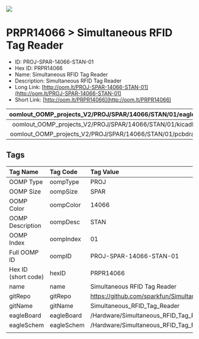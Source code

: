 


  
![][im]
# PRPR14066 > Simultaneous RFID Tag Reader

- ID: PROJ-SPAR-14066-STAN-01
- Hex ID: PRPR14066
- Name: Simultaneous RFID Tag Reader
- Description: Simultaneous RFID Tag Reader
- Long Link: [http://oom.lt/PROJ-SPAR-14066-STAN-01](http://oom.lt/PROJ-SPAR-14066-STAN-01)
- Short Link: [http://oom.lt/PRPR14066](http://oom.lt/PRPR14066)
  

|oomlout_OOMP_projects_V2/PROJ/SPAR/14066/STAN/01/eagleImage.png|oomlout_OOMP_projects_V2/PROJ/SPAR/14066/STAN/01/eagleSchemImage.png|oomlout_OOMP_projects_V2/PROJ/SPAR/14066/STAN/01/kicadPcb3dFront.png|oomlout_OOMP_projects_V2/PROJ/SPAR/14066/STAN/01/kicadPcb3dBack.png|
| :---: | :---: | :---: | :---: |
|oomlout_OOMP_projects_V2/PROJ/SPAR/14066/STAN/01/kicadPcb3d.png|oomlout_OOMP_projects_V2/PROJ/SPAR/14066/STAN/01/bomBack.png|oomlout_OOMP_projects_V2/PROJ/SPAR/14066/STAN/01/bomFront.png|oomlout_OOMP_projects_V2/PROJ/SPAR/14066/STAN/01/pcbdraw.svg|
|oomlout_OOMP_projects_V2/PROJ/SPAR/14066/STAN/01/pcbdrawBack.svg||||

## Tags
  

|Tag Name|Tag Code|Tag Value|
| :--- | :--- | :--- |
|OOMP Type|oompType|PROJ|
|OOMP Size|oompSize|SPAR|
|OOMP Color|oompColor|14066|
|OOMP Description|oompDesc|STAN|
|OOMP Index|oompIndex|01|
|Full OOMP ID|oompID|PROJ-SPAR-14066-STAN-01|
|Hex ID (short code)|hexID|PRPR14066|
|name|name|Simultaneous RFID Tag Reader|
|gitRepo|gitRepo|https://github.com/sparkfun/Simultaneous_RFID_Tag_Reader|
|gitName|gitName|Simultaneous_RFID_Tag_Reader|
|eagleBoard|eagleBoard|/Hardware/Simultaneous_RFID_Tag_Reader.brd|
|eagleSchem|eagleSchem|/Hardware/Simultaneous_RFID_Tag_Reader.sch|
||||



[im]: PROJ/SPAR/14066/STAN/01/kicadPcb3d_450.png
